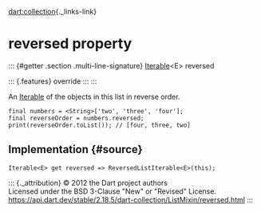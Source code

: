 [dart:collection](../../dart-collection/dart-collection-library){._links-link}

reversed property
=================

::: {#getter .section .multi-line-signature}
[Iterable](../../dart-core/iterable-class)\<E\> reversed

::: {.features}
override
:::
:::

An [Iterable](../../dart-core/iterable-class) of the objects in this
list in reverse order.

``` {.language-dart data-language="dart"}
final numbers = <String>['two', 'three', 'four'];
final reverseOrder = numbers.reversed;
print(reverseOrder.toList()); // [four, three, two]
```

Implementation {#source}
--------------

``` {.language-dart data-language="dart"}
Iterable<E> get reversed => ReversedListIterable<E>(this);
```

::: {._attribution}
© 2012 the Dart project authors\
Licensed under the BSD 3-Clause \"New\" or \"Revised\" License.\
<https://api.dart.dev/stable/2.18.5/dart-collection/ListMixin/reversed.html>
:::
